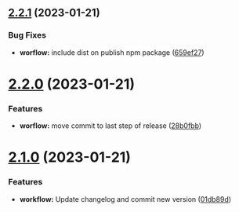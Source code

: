 ## [2.2.1](https://github.com/LuisReinoso/ng-filename-parser/compare/v2.2.0...v2.2.1) (2023-01-21)


### Bug Fixes

* **worflow:** include dist on publish npm package ([659ef27](https://github.com/LuisReinoso/ng-filename-parser/commit/659ef273d6c12730e34da2a4c0e77e1f1784aeb4))

# [2.2.0](https://github.com/LuisReinoso/ng-filename-parser/compare/v2.1.0...v2.2.0) (2023-01-21)


### Features

* **worflow:** move commit to last step of release ([28b0fbb](https://github.com/LuisReinoso/ng-filename-parser/commit/28b0fbb82afea370bb8bff1b38012672120dc3a9))

# [2.1.0](https://github.com/LuisReinoso/ng-filename-parser/compare/v2.0.0...v2.1.0) (2023-01-21)


### Features

* **workflow:** Update changelog and commit new version ([01db89d](https://github.com/LuisReinoso/ng-filename-parser/commit/01db89d32cfde6225eac1e0f24dfe7b2053876f9))
